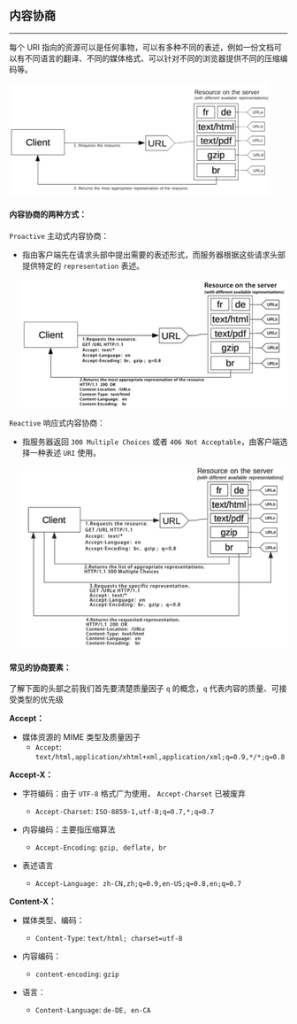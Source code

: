 ## 内容协商

-------

每个 URI 指向的资源可以是任何事物，可以有多种不同的表述，例如一份文档可以有不同语言的翻译、不同的媒体格式、可以针对不同的浏览器提供不同的压缩编码等。

<img src="assets/image-20210101202605356.png" alt="image-20210101202605356" style="zoom:46%;" />

#### 内容协商的两种方式：

`Proactive` 主动式内容协商： 

- 指由客户端先在请求头部中提出需要的表述形式，而服务器根据这些请求头部提供特定的 `representation` 表述。

  <img src="assets/image-20210101203532867.png" alt="image-20210101203532867" style="zoom:50%;" />

`Reactive` 响应式内容协商：

- 指服务器返回 `300 Multiple Choices` 或者 `406 Not Acceptable`，由客户端选择一种表述 `URI` 使用。

  <img src="assets/image-20210101203431791.png" alt="image-20210101203431791" style="zoom:50%;" />



#### 常见的协商要素：

了解下面的头部之前我们首先要清楚质量因子 `q` 的概念，`q` 代表内容的质量、可接受类型的优先级 

**Accept：**

+ 媒体资源的 MIME 类型及质量因子 
  - `Accept`: `text/html,application/xhtml+xml,application/xml;q=0.9,*/*;q=0.8 `

**Accept-X：**

+ 字符编码：由于 `UTF-8` 格式广为使用， `Accept-Charset` 已被废弃 
  - `Accept-Charset`: `ISO-8859-1,utf-8;q=0.7,*;q=0.7`

+ 内容编码：主要指压缩算法 
  - `Accept-Encoding`: `gzip, deflate, br`

+ 表述语言
  - `Accept-Language: zh-CN,zh;q=0.9,en-US;q=0.8,en;q=0.7 `

**Content-X：**

+ 媒体类型、编码：
  - `Content-Type`: `text/html; charset=utf-8 `

+ 内容编码：
  - `content-encoding`: `gzip `

+ 语言：
  - `Content-Language`: `de-DE, en-CA`



